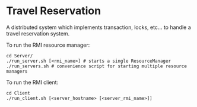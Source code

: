 # Travel Reservation

A distributed system which implements transaction, locks, etc... to handle a travel reservation system.

To run the RMI resource manager:

```
cd Server/
./run_server.sh [<rmi_name>] # starts a single ResourceManager
./run_servers.sh # convenience script for starting multiple resource managers
```

To run the RMI client:

```
cd Client
./run_client.sh [<server_hostname> [<server_rmi_name>]]
```
